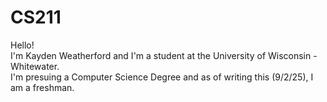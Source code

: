# CS211
Hello!  
I'm Kayden Weatherford and I'm a student at the University of Wisconsin - Whitewater.  
I'm presuing a Computer Science Degree and as of writing this (9/2/25), I am a freshman.  

